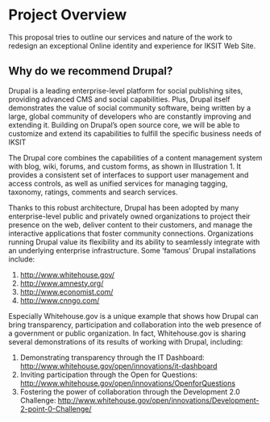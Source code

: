 # Project Overview

This proposal tries to outline our services and nature of the work to redesign an exceptional Online identity and experience for IKSIT Web Site.

## Why do we recommend Drupal?

Drupal is a leading enterprise-level platform for social publishing sites, providing advanced CMS and social capabilities. Plus, Drupal itself demonstrates the value of social community software, being written by a large, global community of developers who are constantly improving and extending it. Building on Drupal’s open source core, we will be able to customize and extend its capabilities to fulfill the specific business needs of IKSIT

The Drupal core combines the capabilities of a content management system with blog, wiki, forums, and custom forms, as shown in Illustration 1. It provides a consistent set of interfaces to support user management and access controls, as well as unified services for managing tagging, taxonomy, ratings, comments and search services.

Thanks to this robust architecture, Drupal has been adopted by many enterprise-level public and privately
owned organizations to project their presence on the web, deliver content to their customers, and manage the
interactive applications that foster community connections. Organizations running Drupal value its flexibility
and its ability to seamlessly integrate with an underlying enterprise infrastructure.
Some ‘famous’ Drupal installations include:

1. http://www.whitehouse.gov/    
2. http://www.amnesty.org/
3. http://www.economist.com/
4. http://www.cnngo.com/

Especially Whitehouse.gov is a unique example that shows how Drupal can bring transparency, participation
and collaboration into the web presence of a government or public organization. In fact, Whitehouse.gov is
sharing several demonstrations of its results of working with Drupal, including:

1. Demonstrating transparency through the IT Dashboard: http://www.whitehouse.gov/open/innovations/it-dashboard    
2. Inviting participation through the Open for Questions: http://www.whitehouse.gov/open/innovations/OpenforQuestions
3. Fostering the power of collaboration through the Development 2.0 Challenge: http://www.whitehouse.gov/open/innovations/Development-2-point-0-Challenge/
